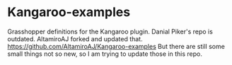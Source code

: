 # Kangaroo-examples
Grasshopper definitions for the Kangaroo plugin.
Danial Piker's repo is outdated.
AltamiroAJ forked and updated that. https://github.com/AltamiroAJ/Kangaroo-examples
But there are still some small things not so new, so I am trying to update those in this repo.
